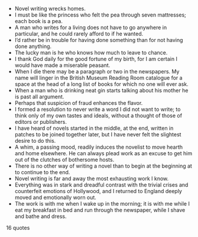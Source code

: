  - Novel writing wrecks homes.
 - I must be like the princess who felt the pea through seven mattresses; each book is a pea.
 - A man who writes for a living does not have to go anywhere in particular, and he could rarely afford to if he wanted.
 - I’d rather be in trouble for having done something than for not having done anything.
 - The lucky man is he who knows how much to leave to chance.
 - I thank God daily for the good fortune of my birth, for I am certain I would have made a miserable peasant.
 - When I die there may be a paragraph or two in the newspapers. My name will linger in the British Museum Reading Room catalogue for a space at the head of a long list of books for which no one will ever ask.
 - When a man who is drinking neat gin starts talking about his mother he is past all argument.
 - Perhaps that suspicion of fraud enhances the flavor.
 - I formed a resolution to never write a word I did not want to write; to think only of my own tastes and ideals, without a thought of those of editors or publishers.
 - I have heard of novels started in the middle, at the end, written in patches to be joined together later, but I have never felt the slightest desire to do this.
 - A whim, a passing mood, readily induces the novelist to move hearth and home elsewhere. He can always plead work as an excuse to get him out of the clutches of bothersome hosts.
 - There is no other way of writing a novel than to begin at the beginning at to continue to the end.
 - Novel writing is far and away the most exhausting work I know.
 - Everything was in stark and dreadful contrast with the trivial crises and counterfeit emotions of Hollywood, and I returned to England deeply moved and emotionally worn out.
 - The work is with me when I wake up in the morning; it is with me while I eat my breakfast in bed and run through the newspaper, while I shave and bathe and dress.

16 quotes